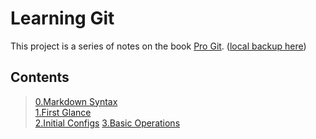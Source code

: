 # Learning Git

This project is a series of notes on the book [Pro Git](https://git-scm.com/book/zh/v2). ([local backup here](/progit_v2.1.22.epub/))

## Contents

>[0.Markdown Syntax](/0_md_syntax.md/)  
>[1.First Glance](/1_concepts.md/)  
>[2.Initial Configs](/2_configs.md/)
>[3.Basic Operations](/3_basics.md/)
